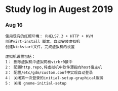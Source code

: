 # Study log in Augest 2019 

### Aug 16
```
使用现有的红帽环境： RHELS7.3 + HTTP + KVM 
创建virt-install 脚本，自动安装虚拟机
创建kickstart文件，完成虚拟机的设置

虚拟机设置包括：
1： 删除虚拟机中虚拟网桥virbr0接中
2： 配置http.repo,将虚拟机中软件源指向host宿主机
3： 配置/etc/gdm/custom.conf中实现自动登录 
4： 关闭第一次登录的initial-setup-graphical服务
5： 关闭 gnome-initial-setup

```



